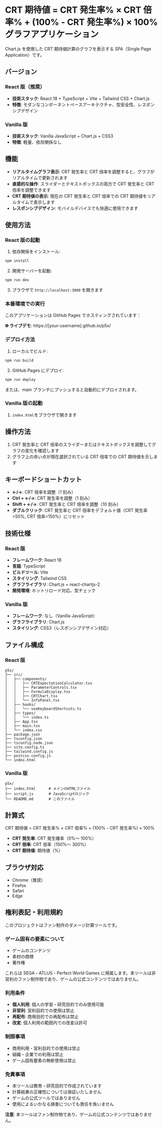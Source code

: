 # CRT 期待値 = CRT 発生率% × CRT 倍率% + (100% - CRT 発生率%) × 100% グラフアプリケーション

Chart.js を使用した CRT 期待値計算のグラフを表示する SPA（Single Page Application）です。

## バージョン

### React 版（推奨）

- **技術スタック**: React 18 + TypeScript + Vite + Tailwind CSS + Chart.js
- **特徴**: モダンなコンポーネントベースアーキテクチャ、型安全性、レスポンシブデザイン

### Vanilla 版

- **技術スタック**: Vanilla JavaScript + Chart.js + CSS3
- **特徴**: 軽量、依存関係なし

## 機能

- **リアルタイムグラフ表示**: CRT 発生率と CRT 倍率を調整すると、グラフがリアルタイムで更新されます
- **直感的な操作**: スライダーとテキストボックスの両方で CRT 発生率と CRT 倍率を調整できます
- **CRT 期待値の表示**: 現在の CRT 発生率と CRT 倍率での CRT 期待値をリアルタイムで表示します
- **レスポンシブデザイン**: モバイルデバイスでも快適に使用できます

## 使用方法

### React 版の起動

1. 依存関係をインストール:

```bash
npm install
```

2. 開発サーバーを起動:

```bash
npm run dev
```

3. ブラウザで `http://localhost:3000` を開きます

### 本番環境での実行

このアプリケーションは GitHub Pages でホスティングされています：

**🌐 ライブデモ**: https://[your-username].github.io/p5x/

### デプロイ方法

1. ローカルでビルド:

```bash
npm run build
```

2. GitHub Pages にデプロイ:

```bash
npm run deploy
```

または、main ブランチにプッシュすると自動的にデプロイされます。

### Vanilla 版の起動

1. `index.html`をブラウザで開きます

## 操作方法

1. CRT 発生率と CRT 倍率のスライダーまたはテキストボックスを調整してグラフの変化を確認します
2. グラフ上の赤い点が現在選択されている CRT 倍率での CRT 期待値を示します

## キーボードショートカット

- **←/→**: CRT 倍率を調整（1 刻み）
- **Ctrl + ←/→**: CRT 発生率を調整（1 刻み）
- **Shift + ←/→**: CRT 発生率と CRT 倍率を調整（10 刻み）
- **ダブルクリック**: CRT 発生率と CRT 倍率をデフォルト値（CRT 発生率=50%, CRT 倍率=150%）にリセット

## 技術仕様

### React 版

- **フレームワーク**: React 18
- **言語**: TypeScript
- **ビルドツール**: Vite
- **スタイリング**: Tailwind CSS
- **グラフライブラリ**: Chart.js + react-chartjs-2
- **開発環境**: ホットリロード対応、型チェック

### Vanilla 版

- **フレームワーク**: なし（Vanilla JavaScript）
- **グラフライブラリ**: Chart.js
- **スタイリング**: CSS3（レスポンシブデザイン対応）

## ファイル構成

### React 版

```
p5x/
├── src/
│   ├── components/
│   │   ├── CRTExpectationCalculator.tsx
│   │   ├── ParameterControls.tsx
│   │   ├── FormulaDisplay.tsx
│   │   ├── CRTChart.tsx
│   │   └── InfoPanel.tsx
│   ├── hooks/
│   │   └── useKeyboardShortcuts.ts
│   ├── types/
│   │   └── index.ts
│   ├── App.tsx
│   ├── main.tsx
│   └── index.css
├── package.json
├── tsconfig.json
├── tsconfig.node.json
├── vite.config.ts
├── tailwind.config.js
├── postcss.config.js
└── index.html
```

### Vanilla 版

```
p5x/
├── index.html      # メインのHTMLファイル
├── script.js       # JavaScriptロジック
└── README.md       # このファイル
```

## 計算式

CRT 期待値 = CRT 発生率% × CRT 倍率% + (100% - CRT 発生率%) × 100%

- **CRT 発生率**: CRT 発生確率（0%～ 100%）
- **CRT 倍率**: CRT 倍率（150%～ 300%）
- **CRT 期待値**: 期待値（%）

## ブラウザ対応

- Chrome（推奨）
- Firefox
- Safari
- Edge

## 権利表記・利用規約

このプロジェクトはファン制作のダメージ計算ツールです。

### ゲーム固有の要素について

- ゲームのコンテンツ
- 素材の商標
- 著作権

これらは SEGA・ATLUS・Perfect World Games に帰属します。本ツールは非営利のファン制作物であり、ゲームの公式コンテンツではありません。

### 利用条件

- **個人利用**: 個人の学習・研究目的でのみ使用可能
- **非営利**: 営利目的での使用は禁止
- **再配布**: 商用目的での再配布は禁止
- **改変**: 個人利用の範囲内での改変は許可

### 制限事項

- 商用利用・営利目的での使用は禁止
- 組織・企業での利用は禁止
- ゲーム固有要素の無断使用は禁止

### 免責事項

- 本ツールは教育・研究目的で作成されています
- 計算結果の正確性については保証いたしません
- ゲームの公式ツールではありません
- 使用によるいかなる損害についても責任を負いません

**注意**: 本ツールはファン制作物であり、ゲームの公式コンテンツではありません。
